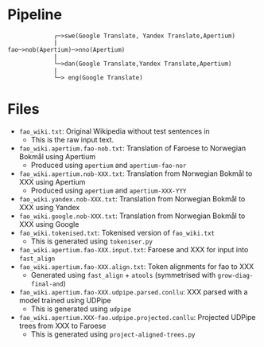 # Pipeline

```
       		 ┌─>swe(Google Translate, Yandex Translate,Apertium)
       		 |
fao─>nob(Apertium)─>nno(Apertium)
       		 |
       		 └─>dan(Google Translate,Yandex Translate,Apertium)
       		 |
       		 └─> eng(Google Translate)                    
```

# Files


* `fao_wiki.txt`: Original Wikipedia without test sentences in
  - This is the raw input text.
* `fao_wiki.apertium.fao-nob.txt`: Translation of Faroese to Norwegian Bokmål using Apertium
  - Produced using `apertium` and `apertium-fao-nor`
* `fao_wiki.apertium.nob-XXX.txt`: Translation from Norwegian Bokmål to XXX using Apertium
  - Produced using `apertium` and `apertium-XXX-YYY`
* `fao_wiki.yandex.nob-XXX.txt`: Translation from Norwegian Bokmål to XXX using Yandex
* `fao_wiki.google.nob-XXX.txt`: Translation from Norwegian Bokmål to XXX using Google
* `fao_wiki.tokenised.txt`: Tokenised version of `fao_wiki.txt`
  - This is generated using `tokeniser.py`
* `fao_wiki.apertium.fao-XXX.input.txt`: Faroese and XXX for input into `fast_align`
* `fao_wiki.apertium.fao-XXX.align.txt`: Token alignments for fao to XXX
  - Generated using `fast_align` + `atools` (symmetrised with `grow-diag-final-and`)
* `fao_wiki.apertium.fao-XXX.udpipe.parsed.conllu`: XXX parsed with a model trained using UDPipe
  - This is generated using `udpipe`
* `fao_wiki.apertium.XXX-fao.udpipe.projected.conllu`: Projected UDPipe trees from XXX to Faroese
  - This is generated using `project-aligned-trees.py`
